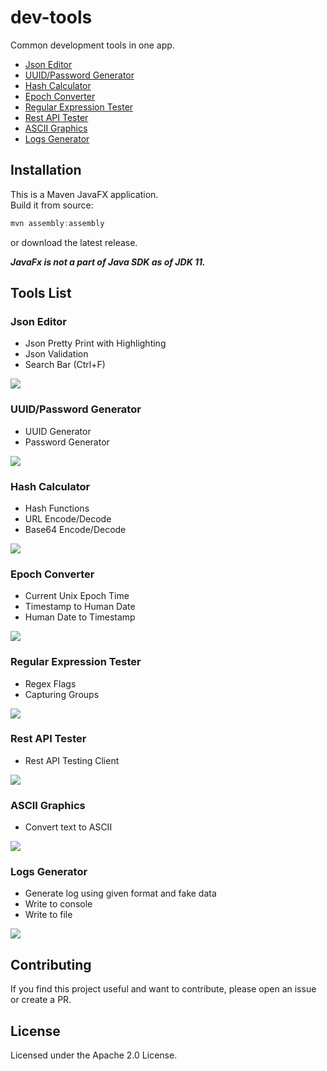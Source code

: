 # dev-tools
Common development tools in one app.
* [Json Editor](#json_editor)
* [UUID/Password Generator](#generator)
* [Hash Calculator](#hash_calculator)
* [Epoch Converter](#epoch_converter)
* [Regular Expression Tester](#regex)
* [Rest API Tester](#rest_api)
* [ASCII Graphics](#ascii)
* [Logs Generator](#logs)

## Installation
This is a Maven JavaFX application.  
Build it from source:
```java
mvn assembly:assembly
```
or download the latest release.

***JavaFx is not a part of Java SDK as of JDK 11.***

## Tools List

<a name="json_editor"/>

### Json Editor
* Json Pretty Print with Highlighting
* Json Validation
* Search Bar (Ctrl+F)

![](./images/json_editor.png)

<a name="generator"/>

### UUID/Password Generator
* UUID Generator
* Password Generator

![](./images/generator.png)

<a name="hash_calculator"/>

### Hash Calculator
* Hash Functions
* URL Encode/Decode
* Base64 Encode/Decode

![](./images/hash_calculator.png)

<a name="epoch_converter"/>

### Epoch Converter
* Current Unix Epoch Time
* Timestamp to Human Date
* Human Date to Timestamp

![](./images/epoch_converter.png)

<a name="regex"/>

### Regular Expression Tester
* Regex Flags
* Capturing Groups

![](./images/regex.png)

<a name="rest_api"/>

### Rest API Tester
* Rest API Testing Client

![](./images/rest_api.png)

<a name="ascii"/>

### ASCII Graphics
* Convert text to ASCII

![](./images/ascii.png)

<a name="logs"/>

### Logs Generator
* Generate log using given format and fake data
* Write to console
* Write to file

![](./images/logs.png)

## Contributing
If you find this project useful and want to contribute, please open an issue or create a PR.

## License
Licensed under the Apache 2.0 License.
